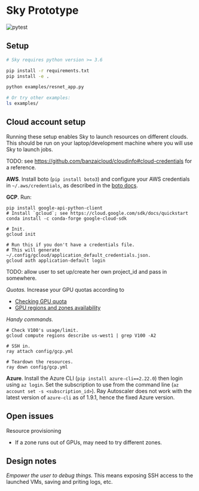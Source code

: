 # Sky Prototype

![pytest](https://github.com/concretevitamin/sky-experiments/actions/workflows/pytest.yml/badge.svg)

## Setup

```bash
# Sky requires python version >= 3.6

pip install -r requirements.txt
pip install -e .

python examples/resnet_app.py

# Or try other examples:
ls examples/
```

## Cloud account setup
Running these setup enables Sky to launch resources on different clouds.
This should be run on your laptop/development machine where you will use Sky to launch jobs.

TODO: see https://github.com/banzaicloud/cloudinfo#cloud-credentials for a reference.

**AWS**. Install boto (`pip install boto3`) and configure your AWS credentials in `~/.aws/credentials`, as described in the [boto docs](https://boto3.amazonaws.com/v1/documentation/api/latest/guide/configuration.html).

**GCP**. Run:
```
pip install google-api-python-client
# Install `gcloud`; see https://cloud.google.com/sdk/docs/quickstart
conda install -c conda-forge google-cloud-sdk

# Init.
gcloud init

# Run this if you don't have a credentials file.
# This will generate ~/.config/gcloud/application_default_credentials.json.
gcloud auth application-default login
```
TODO: allow user to set up/create her own project_id and pass in somewhere.

*Quotas.* Increase your GPU quotas according to
* [Checking GPU quota](https://cloud.google.com/compute/docs/gpus/create-vm-with-gpus#check-quota)
* [GPU regions and zones availability](https://cloud.google.com/compute/docs/gpus/gpu-regions-zones)

*Handy commands.*
```
# Check V100's usage/limit.
gcloud compute regions describe us-west1 | grep V100 -A2

# SSH in.
ray attach config/gcp.yml

# Teardown the resources.
ray down config/gcp.yml
```

**Azure**. Install the Azure CLI (`pip install azure-cli==2.22.0`) then login using `az login`. Set the subscription to use from the command line (`az account set -s <subscription_id>`). Ray Autoscaler does not work with the latest version of `azure-cli` as of 1.9.1, hence the fixed Azure version.

## Open issues

Resource provisioning
* If a zone runs out of GPUs, may need to try different zones.

## Design notes

*Empower the user to debug things.*  This means exposing SSH access to the launched VMs, saving and priting logs, etc.
